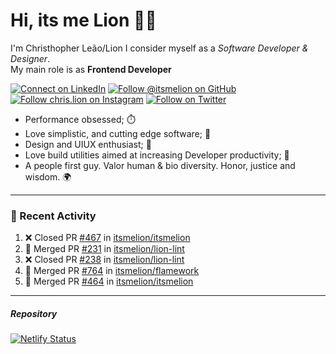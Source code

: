 # Hi, its me Lion 👋🦁

I'm Christhopher Leão/Lion
I consider myself as a _Software Developer & Designer_.<br/>My main role is as <b>Frontend Developer</b>
<br />

[![Connect on LinkedIn](https://img.shields.io/badge/--linkedin?label=LinkedIn&logo=LinkedIn&style=social)](https://www.linkedin.com/in/chrislion)
[![Follow @itsmelion on GitHub](https://img.shields.io/github/followers/itsmelion?label=follow%20%40itsmeLion&style=social)](https://github.com/itsmelion)
[![Follow chris.lion on Instagram](https://img.shields.io/badge/--instagram?label=@chris.lion&logo=Instagram&style=social)](https://instagram.com/chris.lion)
[![Follow on Twitter](https://img.shields.io/badge/--twitter?label=@ChrisLion_me&logo=Twitter&style=social)](https://twitter.com/chrislion_me)

- Performance obsessed; ⏱️
- Love simplistic, and cutting edge software; 📆
- Design and UIUX enthusiast; 🎨
- Love build utilities aimed at increasing Developer productivity; 🧰
- A people first guy. Valor human & bio diversity. Honor, justice and wisdom. 🌍

---
### 📰 Recent Activity

<!--START_SECTION:activity-->
1. ❌ Closed PR [#467](https://github.com/itsmelion/itsmelion/pull/467) in [itsmelion/itsmelion](https://github.com/itsmelion/itsmelion)
2. 🎉 Merged PR [#231](https://github.com/itsmelion/lion-lint/pull/231) in [itsmelion/lion-lint](https://github.com/itsmelion/lion-lint)
3. ❌ Closed PR [#238](https://github.com/itsmelion/lion-lint/pull/238) in [itsmelion/lion-lint](https://github.com/itsmelion/lion-lint)
4. 🎉 Merged PR [#764](https://github.com/itsmelion/flamework/pull/764) in [itsmelion/flamework](https://github.com/itsmelion/flamework)
5. 🎉 Merged PR [#464](https://github.com/itsmelion/itsmelion/pull/464) in [itsmelion/itsmelion](https://github.com/itsmelion/itsmelion)
<!--END_SECTION:activity-->

___

##### Repository
[![Netlify Status](https://api.netlify.com/api/v1/badges/9e2e6136-1ab9-42fc-8d4e-188512d5d841/deploy-status)](https://app.netlify.com/sites/lion-portfolio/deploys)
